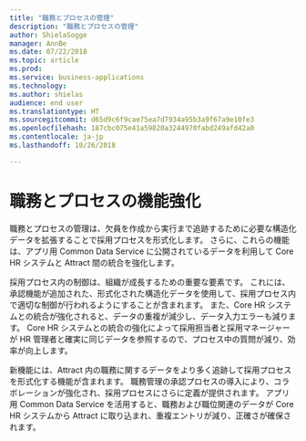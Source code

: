 ```yaml
---
title: "職務とプロセスの管理"
description: "職務とプロセスの管理"
author: ShielaSogge
manager: AnnBe
ms.date: 07/22/2018
ms.topic: article
ms.prod: 
ms.service: business-applications
ms.technology: 
ms.author: shielas
audience: end user
ms.translationtype: HT
ms.sourcegitcommit: d65d9c6f9cae75ea7d7934a95b3a9f67a9e10fe3
ms.openlocfilehash: 187cbc075e41a59820a3244970fabd249afd42a0
ms.contentlocale: ja-jp
ms.lasthandoff: 10/26/2018

---
```


# <a name="job-and-process-enhancements"></a>職務とプロセスの機能強化



職務とプロセスの管理は、欠員を作成から実行まで追跡するために必要な構造化データを拡張することで採用プロセスを形式化します。
さらに、これらの機能は、アプリ用 Common Data Service に公開されているデータを利用して Core HR システムと Attract 間の統合を強化します。

採用プロセス内の制御は、組織が成長するための重要な要素です。 これには、承認機能が追加された、形式化された構造化データを使用して、採用プロセス内で適切な制御が行われるようにすることが含まれます。 また、Core HR システムとの統合が強化されると、データの重複が減少し、データ入力エラーも減ります。 Core HR システムとの統合の強化によって採用担当者と採用マネージャーが HR 管理者と確実に同じデータを参照するので、プロセス中の質問が減り、効率が向上します。

新機能には、Attract 内の職務に関するデータをより多く追跡して採用プロセスを形式化する機能が含まれます。 職務管理の承認プロセスの導入により、コラボレーションが強化され、採用プロセスにさらに定義が提供されます。 アプリ用 Common Data Service を活用すると、職務および職位関連のデータが Core HR システムから Attract に取り込まれ、重複エントリが減り、正確さが確保されます。

<!--
## Who uses this feature
These features are intended for recruiters and hiring managers and will work
without any additional setup.
## Setup required
Some of the capabilities in this feature will require each user to have a
license to LinkedIn Recruiter.
## Availability
Cloud
## Regional availability
Global
-->

